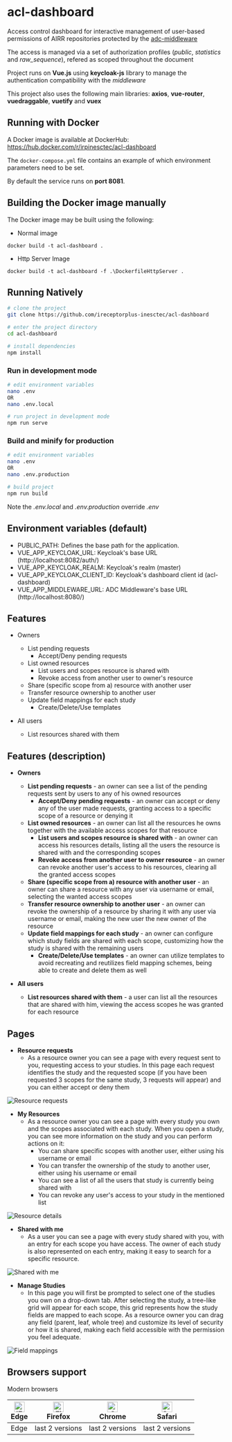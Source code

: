 # acl-dashboard

Access control dashboard for interactive management of user-based permissions of AIRR repositories protected by the [adc-middleware](https://github.com/ireceptorplus-inesctec/adc-middleware)

The access is managed via a set of authorization profiles (*public*, *statistics* and *raw_sequence*), refered as scoped throughout the document

Project runs on **Vue.js** using **keycloak-js** library to manage the authentication compatibility with the *middleware*

This project also uses the following main libraries: **axios**, **vue-router**, **vuedraggable**, **vuetify** and **vuex**

## Running with Docker

A Docker image is available at DockerHub: https://hub.docker.com/r/irpinesctec/acl-dashboard

The `docker-compose.yml` file contains an example of which environment parameters need to be set.

By default the service runs on **port 8081**.

## Building the Docker image manually

The Docker image may be built using the following:

- Normal image

`docker build -t acl-dashboard .`

- Http Server Image

`docker build -t acl-dashboard -f .\DockerfileHttpServer .`


## Running Natively

```bash
# clone the project
git clone https://github.com/ireceptorplus-inesctec/acl-dashboard

# enter the project directory
cd acl-dashboard

# install dependencies
npm install
```

### Run in development mode

```bash
# edit environment variables
nano .env
OR
nano .env.local

# run project in development mode
npm run serve
```

### Build and minify for production

```bash
# edit environment variables
nano .env
OR
nano .env.production

# build project
npm run build
```

Note the *.env.local* and *.env.production* override *.env*

## Environment variables (default)
- PUBLIC_PATH: Defines the base path for the application.
- VUE_APP_KEYCLOAK_URL: Keycloak's base URL (http://localhost:8082/auth/)
- VUE_APP_KEYCLOAK_REALM: Keycloak's realm (master)
- VUE_APP_KEYCLOAK_CLIENT_ID: Keycloak's dashboard client id (acl-dashboard)
- VUE_APP_MIDDLEWARE_URL: ADC Middleware's base URL (http://localhost:8080/)

## Features

- Owners
  - List pending requests
    - Accept/Deny pending requests
  - List owned resources
    - List users and scopes resource is shared with
    - Revoke access from another user to owner's resource
  - Share (specific scope from a) resource with another user
  - Transfer resource ownership to another user
  - Update field mappings for each study
    - Create/Delete/Use templates

- All users
  - List resources shared with them

## Features (description)

- **Owners**
  - **List pending requests** - an owner can see a list of the pending requests sent by users to any of his owned resources
    - **Accept/Deny pending requests** - an owner can accept or deny any of the user made requests, granting access to a specific scope of a resource or denying it
  - **List owned resources** - an owner can list all the resources he owns together with the available access scopes for that resource
    - **List users and scopes resource is shared with** - an owner can access his resources details, listing all the users the resource is shared with and the corresponding scopes
    - **Revoke access from another user to owner resource** - an owner can revoke another user's access to his resources, clearing all the granted access scopes
  - **Share (specific scope from a) resource with another user** - an owner can share a resource with any user via username or email, selecting the wanted access scopes
  - **Transfer resource ownership to another user** - an owner can revoke the ownership of a resource by sharing it with any user via username or email, making the new user the new owner of the resource
  - **Update field mappings for each study** - an owner can configure which study fields are shared with each scope, customizing how the study is shared with the remaining users
    - **Create/Delete/Use templates** - an owner can utilize templates to avoid recreating and reutilizes field mapping schemes, being able to create and delete them as well

- **All users**
  - **List resources shared with them** - a user can list all the resources that are shared with him, viewing the access scopes he was granted for each resource

## Pages

- **Resource requests**
  - As a resource owner you can see a page with every request sent to you, requesting access to your studies. In this page each request identifies the study and the requested scope (if you have been requested 3 scopes for the same study, 3 requests will appear) and you can either accept or deny them

![Resource requests](./docs/resource_requests.png)

- **My Resources**
  - As a resource owner you can see a page with every study you own and the scopes associated with each study. When you open a study, you can see more information on the study and you can perform actions on it:
    - You can share specific scopes with another user, either using his username or email
    - You can transfer the ownership of the study to another user, either using his username or email
    - You can see a list of all the users that study is currently being shared with
    - You can revoke any user's access to your study in the mentioned list

![Resource details](./docs/resource_details.png)

- **Shared with me**
  - As a user you can see a page with every study shared with you, with an entry for each scope you have access. The owner of each study is also represented on each entry, making it easy to search for a specific resource.

![Shared with me](./docs/shared_with_me.png)

- **Manage Studies**
  - In this page you will first be prompted to select one of the studies you own on a drop-down tab. After selecting the study, a tree-like grid will appear for each scope, this grid represents how the study fields are mapped to each scope. As a resource owner you can drag any field (parent, leaf, whole tree) and customize its level of security or how it is shared, making each field accessible with the permission you feel adequate.

![Field mappings](./docs/field_mappings.png)


## Browsers support

Modern browsers

| [<img src="https://raw.githubusercontent.com/alrra/browser-logos/master/src/edge/edge_48x48.png" alt="IE / Edge" width="24px" height="24px" />](http://godban.github.io/browsers-support-badges/)<br/>Edge | [<img src="https://raw.githubusercontent.com/alrra/browser-logos/master/src/firefox/firefox_48x48.png" alt="Firefox" width="24px" height="24px" />](http://godban.github.io/browsers-support-badges/)<br/>Firefox | [<img src="https://raw.githubusercontent.com/alrra/browser-logos/master/src/chrome/chrome_48x48.png" alt="Chrome" width="24px" height="24px" />](http://godban.github.io/browsers-support-badges/)<br/>Chrome | [<img src="https://raw.githubusercontent.com/alrra/browser-logos/master/src/safari/safari_48x48.png" alt="Safari" width="24px" height="24px" />](http://godban.github.io/browsers-support-badges/)<br/>Safari |
| --------- | --------- | --------- | --------- |
| Edge| last 2 versions| last 2 versions| last 2 versions
